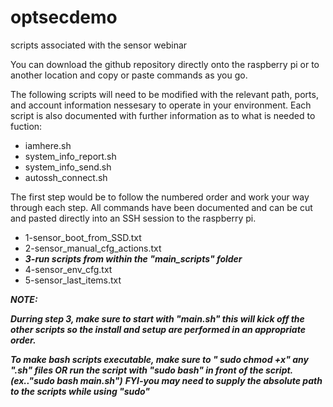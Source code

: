 # optsecdemo
scripts associated with the sensor webinar

You can download the github repository directly onto the raspberry pi or to another location and copy or paste commands as you go.

The following scripts will need to be modified with the relevant path, ports, and account information nessesary to operate in your environment.
Each script is also documented with further information as to what is needed to fuction:
- iamhere.sh
- system_info_report.sh
- system_info_send.sh
- autossh_connect.sh


The first step would be to follow the numbered order and work your way through each step. All commands have been documented and can be cut and pasted directly into an SSH session to the raspberry pi. 
- 1-sensor_boot_from_SSD.txt
- 2-sensor_manual_cfg_actions.txt
- ***3-run scripts from within the "main_scripts" folder***
- 4-sensor_env_cfg.txt
- 5-sensor_last_items.txt

***NOTE:*** 

***Durring step 3, make sure to start with "main.sh" this will kick off the other scripts so the install and setup are performed in an appropriate order.***

***To make bash scripts executable, make sure to " sudo chmod +x" any ".sh" files OR run the script with "sudo bash" in front of the script.(ex.."sudo bash main.sh")***
***FYI-you may need to supply the absolute path to the scripts while using "sudo"***
